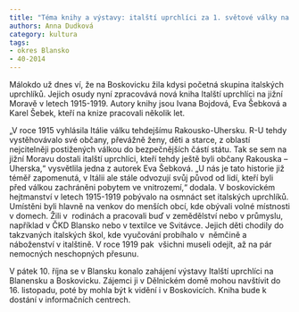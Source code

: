 ```yaml
---
title: "Téma knihy a výstavy: italští uprchlíci za 1. světové války na jihu Moravy"
authors: Anna Dudková
category: kultura
tags:
- okres Blansko
- 40-2014 
---
```


Málokdo už dnes ví, že na Boskovicku žila kdysi početná skupina italských uprchlíků. Jejich osudy nyní zpracovává nová kniha Italští uprchlíci na jižní Moravě v letech 1915-1919. Autory knihy jsou Ivana Bojdová, Eva Šebková a Karel Šebek, kteří na knize pracovali několik let.

„V roce 1915 vyhlásila Itálie válku tehdejšímu Rakousko-Uhersku. R-U tehdy vystěhovávalo své občany, převážně ženy, děti a starce, z oblastí nejcitelněji postižených válkou do bezpečnějších částí státu. Tak se sem na jižní Moravu dostali italští uprchlíci, kteří tehdy ještě byli občany Rakouska – Uherska,“ vysvětlila jedna z autorek Eva Šebková. „U nás je tato historie již téměř zapomenutá, v Itálii ale stále odvozují svůj původ od lidí, kteří byli před válkou zachráněni pobytem ve vnitrozemí,“ dodala. V boskovickém hejtmanství v letech 1915-1919 pobývalo na osmnáct set italských uprchlíků. Umístěni byli hlavně na venkov do menších obcí, kde obývali volné místnosti v domech. Žili v  rodinách a pracovali buď v zemědělství nebo v průmyslu, například v ČKD Blansko nebo v textilce ve Svitávce. Jejich děti chodily do takzvaných italských škol, kde vyučování probíhalo v  němčině a náboženství v italštině. V roce 1919 pak  všichni museli odejít, až na pár nemocných neschopných přesunu.

V pátek 10. října se v Blansku konalo zahájení výstavy Italští uprchlíci na Blanensku a Boskovicku. Zájemci ji v Dělnickém domě mohou navštívit  do 16. listopadu, poté by mohla být k vidění i v Boskovicích. Kniha bude k dostání v informačních centrech.